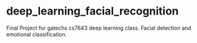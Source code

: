 # deep_learning_facial_recognition
Final Project for gatechs cs7643 deep learning class. Facial detection and emotional classification. 
